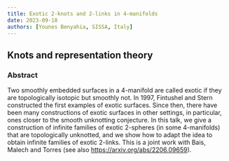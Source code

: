 ```yaml
---
title: Exotic 2-knots and 2-links in 4-manifolds
date: 2023-09-18
authors: [Younes Benyahia, SISSA, Italy]
---
```


## Knots and representation theory

### Abstract

Two smoothly embedded surfaces in a 4-manifold are called exotic if they are topologically isotopic but smoothly not. In 1997, Fintushel and Stern constructed the first examples of exotic surfaces. Since then, there have been many constructions of exotic surfaces in other settings, in particular, ones closer to the smooth unknotting conjecture.
In this talk, we give a construction of infinite families of exotic 2-spheres (in some 4-manifolds) that are topologically unknotted, and we show how to adapt the idea to obtain infinite families of exotic 2-links. This is a joint work with Bais, Malech and Torres (see also https://arxiv.org/abs/2206.09659).

  
 

 





